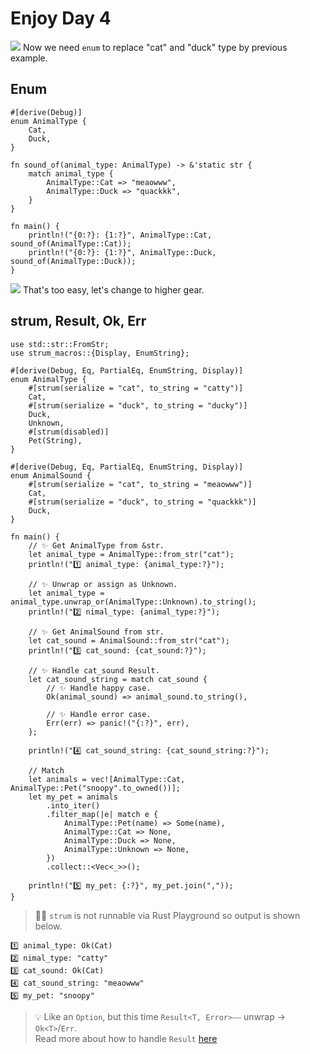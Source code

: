 # Enjoy Day 4

![](/assets/kat.png) Now we need `enum` to replace "cat" and "duck" type by previous example.

## Enum

```rust,editable
#[derive(Debug)]
enum AnimalType {
    Cat,
    Duck,
}

fn sound_of(animal_type: AnimalType) -> &'static str {
    match animal_type {
        AnimalType::Cat => "meaowww",
        AnimalType::Duck => "quackkk",
    }
}

fn main() {
    println!("{0:?}: {1:?}", AnimalType::Cat, sound_of(AnimalType::Cat));
    println!("{0:?}: {1:?}", AnimalType::Duck, sound_of(AnimalType::Duck));
}
```

![](/assets/kat.png) That's too easy, let's change to higher gear.

## strum, Result, Ok, Err

```rust,no_run
use std::str::FromStr;
use strum_macros::{Display, EnumString};

#[derive(Debug, Eq, PartialEq, EnumString, Display)]
enum AnimalType {
    #[strum(serialize = "cat", to_string = "catty")]
    Cat,
    #[strum(serialize = "duck", to_string = "ducky")]
    Duck,
    Unknown,
    #[strum(disabled)]
    Pet(String),
}

#[derive(Debug, Eq, PartialEq, EnumString, Display)]
enum AnimalSound {
    #[strum(serialize = "cat", to_string = "meaowww")]
    Cat,
    #[strum(serialize = "duck", to_string = "quackkk")]
    Duck,
}

fn main() {
    // ✨ Get AnimalType from &str.
    let animal_type = AnimalType::from_str("cat");
    println!("1️⃣ animal_type: {animal_type:?}");

    // ✨ Unwrap or assign as Unknown.
    let animal_type = animal_type.unwrap_or(AnimalType::Unknown).to_string();
    println!("2️⃣ nimal_type: {animal_type:?}");

    // ✨ Get AnimalSound from str.
    let cat_sound = AnimalSound::from_str("cat");
    println!("3️⃣ cat_sound: {cat_sound:?}");

    // ✨ Handle cat_sound Result.
    let cat_sound_string = match cat_sound {
        // ✨ Handle happy case.
        Ok(animal_sound) => animal_sound.to_string(),

        // ✨ Handle error case.
        Err(err) => panic!("{:?}", err),
    };

    println!("4️⃣ cat_sound_string: {cat_sound_string:?}");

    // Match
    let animals = vec![AnimalType::Cat, AnimalType::Pet("snoopy".to_owned())];
    let my_pet = animals
        .into_iter()
        .filter_map(|e| match e {
            AnimalType::Pet(name) => Some(name),
            AnimalType::Cat => None,
            AnimalType::Duck => None,
            AnimalType::Unknown => None,
        })
        .collect::<Vec<_>>();

    println!("5️⃣ my_pet: {:?}", my_pet.join(","));
}
```

> 🤷‍♂️ `strum` is not runnable via Rust Playground so output is shown below.

```
1️⃣ animal_type: Ok(Cat)
2️⃣ nimal_type: "catty"
3️⃣ cat_sound: Ok(Cat)
4️⃣ cat_sound_string: "meaowww"
5️⃣ my_pet: "snoopy"
```

> 💡 Like an `Option`, but this time `Result<T, Error>`⎯⎯ unwrap → `Ok<T>`/`Err`.  
> Read more about how to handle `Result` [here](https://doc.rust-lang.org/rust-by-example/error/result.html)

